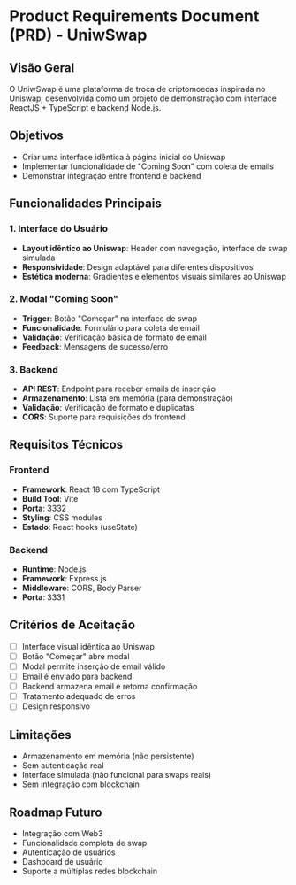# Product Requirements Document (PRD) - UniwSwap

## Visão Geral
O UniwSwap é uma plataforma de troca de criptomoedas inspirada no Uniswap, desenvolvida como um projeto de demonstração com interface ReactJS + TypeScript e backend Node.js.

## Objetivos
- Criar uma interface idêntica à página inicial do Uniswap
- Implementar funcionalidade de "Coming Soon" com coleta de emails
- Demonstrar integração entre frontend e backend

## Funcionalidades Principais

### 1. Interface do Usuário
- **Layout idêntico ao Uniswap**: Header com navegação, interface de swap simulada
- **Responsividade**: Design adaptável para diferentes dispositivos
- **Estética moderna**: Gradientes e elementos visuais similares ao Uniswap

### 2. Modal "Coming Soon"
- **Trigger**: Botão "Começar" na interface de swap
- **Funcionalidade**: Formulário para coleta de email
- **Validação**: Verificação básica de formato de email
- **Feedback**: Mensagens de sucesso/erro

### 3. Backend
- **API REST**: Endpoint para receber emails de inscrição
- **Armazenamento**: Lista em memória (para demonstração)
- **Validação**: Verificação de formato e duplicatas
- **CORS**: Suporte para requisições do frontend

## Requisitos Técnicos

### Frontend
- **Framework**: React 18 com TypeScript
- **Build Tool**: Vite
- **Porta**: 3332
- **Styling**: CSS modules
- **Estado**: React hooks (useState)

### Backend
- **Runtime**: Node.js
- **Framework**: Express.js
- **Middleware**: CORS, Body Parser
- **Porta**: 3331

## Critérios de Aceitação
- [ ] Interface visual idêntica ao Uniswap
- [ ] Botão "Começar" abre modal
- [ ] Modal permite inserção de email válido
- [ ] Email é enviado para backend
- [ ] Backend armazena email e retorna confirmação
- [ ] Tratamento adequado de erros
- [ ] Design responsivo

## Limitações
- Armazenamento em memória (não persistente)
- Sem autenticação real
- Interface simulada (não funcional para swaps reais)
- Sem integração com blockchain

## Roadmap Futuro
- Integração com Web3
- Funcionalidade completa de swap
- Autenticação de usuários
- Dashboard de usuário
- Suporte a múltiplas redes blockchain